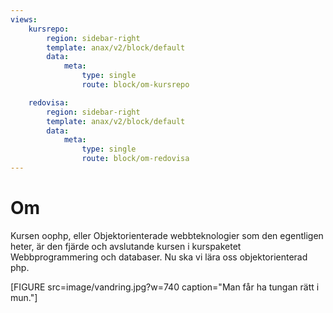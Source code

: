 ```yaml
---
views:
    kursrepo:
        region: sidebar-right
        template: anax/v2/block/default
        data:
            meta:
                type: single
                route: block/om-kursrepo

    redovisa:
        region: sidebar-right
        template: anax/v2/block/default
        data:
            meta:
                type: single
                route: block/om-redovisa
---
```

Om
=========================

Kursen oophp, eller Objektorienterade webbteknologier som den egentligen heter, är den fjärde och avslutande kursen i kurspaketet Webbprogrammering och databaser. Nu ska vi lära oss objektorienterad php.

[FIGURE src=image/vandring.jpg?w=740 caption="Man får ha tungan rätt i mun."]
